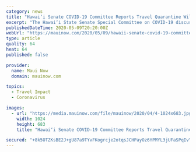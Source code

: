 ```yaml
---
category: news
title: "Hawai‘i Senate COVID-19 Committee Reports Travel Quarantine Will Likely be Extended"
excerpt: "The Hawai‘i State Senate Special Committee on COVID-19 discussed CARES Act aid, the likely extension of the 14-day travel quarantine, and increased costs associated with airport operations amid the ongoing pandemic."
publishedDateTime: 2020-05-09T20:20:00Z
webUrl: "https://mauinow.com/2020/05/09/hawaii-senate-covid-19-committee-reports-travel-quarantine-will-likely-be-extended/"
type: article
quality: 64
heat: 64
published: false

provider:
  name: Maui Now
  domain: mauinow.com

topics:
  - Travel Impact
  - Coronavirus

images:
  - url: "https://media.mauinow.com/file/mauinow/2020/04/4-1024x683.jpg"
    width: 1024
    height: 683
    title: "Hawai‘i Senate COVID-19 Committee Reports Travel Quarantine Will Likely be Extended"

secured: "+8k5OTZKsBE2J+gU87a9TYvFKogrcje2otqsJCHPayOz6YPMYL3jUFaSPqIvYTWNGwJKsF6lWx1m6u9xTgl+sNX8nJjjD/MtswMkl+dE8vFW93/yH+wqOBIUcmVjg2EgPVs2DErnJjOOil5+mDth3SKFkzPLdZG1/cxHGlMvlA2X8GKBHQuBwpiPJIzR8yGUigB54WO9G5894hmgdS54jeYSaXD48esmh8fQ4T6F98Ui8nMGq/UAV2sz3lA2H3PKmfrAwDbCE4eVi0CxvGDBbrq+aqSS4Jt7AHSndo9Ygxfhf6pQkqucTUljWj8iBkvQ;VLCKmeLM4erpdyGqhD77Rg=="
---
```


